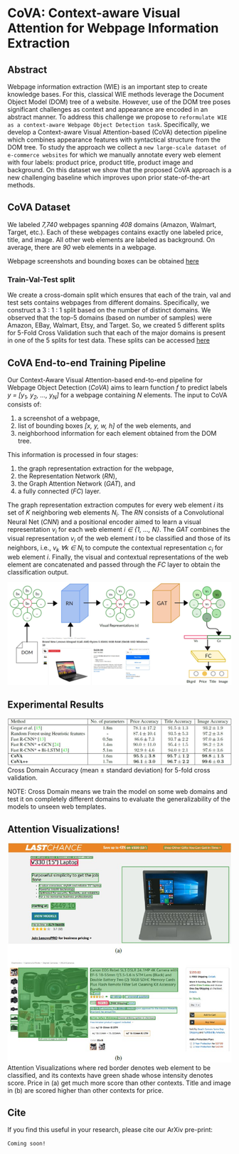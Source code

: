 # CoVA: Context-aware Visual Attention for Webpage Information Extraction

## Abstract
Webpage information extraction (WIE) is an important step to create knowledge bases. For this, classical WIE methods leverage the Document Object Model (DOM) tree of a website. However, use of the DOM tree poses significant challenges as context and appearance are encoded in an abstract manner. To address this challenge we propose to `reformulate WIE as a context-aware Webpage Object Detection task`. Specifically, we develop a Context-aware Visual Attention-based (CoVA) detection pipeline which combines appearance features with syntactical structure from the DOM tree. To study the approach we collect a `new large-scale dataset of e-commerce websites` for which we manually annotate every web element with four labels: product price, product title, product image and background. On this dataset we show that the proposed CoVA approach is a new challenging baseline which improves upon prior
state-of-the-art methods.

<!--
## Key Contributions
1. We formulate WIE as a context-aware Webpage Object Detection problem.
2. We develop a Context-aware Visual Attention-based detection pipeline (_CoVA_), which is end-to-end trainable and exploits syntactic structure from the DOM tree along with screenshot images. CoVA uses a variant of Fast R-CNN to obtain a visual representation and graph attention for contextual learning on a graph constructed from the DOM tree. CoVA improves recent state-of-the-art baselines by a significant margin.
3. We create the largest public dataset of _7.7k_ product webpage screenshots from 408 online retailers for Object Detection from product webpages. Our dataset is &sim;_10x_ larger than existing datasets.
4. We show the interpretability of CoVA using attention visualizations.
-->

## CoVA Dataset
We labeled _7,740_ webpages spanning _408_ domains (Amazon, Walmart, Target, etc.). Each of these webpages contains exactly one labeled price, title, and image. All other web elements are labeled as background. On average, there are _90_ web elements in a webpage.

Webpage screenshots and bounding boxes can be obtained [here](https://drive.google.com/drive/folders/1LQPXGhDVh40bIT2-LZfo498M93tidABe?usp=sharing)

### Train-Val-Test split
We create a cross-domain split which ensures that each of the train, val and test sets contains webpages from different domains. Specifically, we construct a 3 : 1 : 1 split based on the number of distinct domains. We observed that the top-5 domains (based on number of samples) were Amazon, EBay, Walmart, Etsy, and Target. So, we created 5 different splits for 5-Fold Cross Validation such that each of the major domains is present in one of the 5 splits for test data. These splits can be accessed [here](splits/)

## CoVA End-to-end Training Pipeline
Our Context-Aware Visual Attention-based end-to-end pipeline for Webpage Object Detection (_CoVA_) aims to learn function _f_ to predict labels _y = [y<sub>1</sub>, y<sub>2</sub>, ..., y<sub>N</sub>]_ for a webpage containing _N_ elements. The input to CoVA consists of:
1. a screenshot of a webpage,
2. list of bounding boxes _[x, y, w, h]_ of the web elements, and
3. neighborhood information for each element obtained from the DOM tree.

This information is processed in four stages:
1. the graph representation extraction for the webpage,
2. the Representation Network (_RN_),
3. the Graph Attention Network (_GAT_), and
4. a fully connected (_FC_) layer.

The graph representation extraction computes for every web element _i_ its set of _K_ neighboring web elements _N<sub>i</sub>_. The _RN_ consists of a Convolutional Neural Net (_CNN_) and a positional encoder aimed to learn a visual representation _v<sub>i</sub>_ for each web element _i &isin; {1, ..., N}_. The _GAT_ combines the visual representation _v<sub>i</sub>_ of the web element _i_ to be classified and those of its neighbors, i.e., _v<sub>k</sub> &forall;k &isin; N<sub>i</sub>_ to compute the contextual representation _c<sub>i</sub>_ for web element _i_. Finally, the visual and contextual representations of the web element are concatenated and passed through the _FC_ layer to obtain the classification output.

![Pipeline](imgs/CoVA-architecture.jpg)

## Experimental Results
![Table of Comparison](imgs/performance-comparison.jpg)
Cross Domain Accuracy (mean &pm; standard deviation) for 5-fold cross validation.

NOTE: Cross Domain means we train the model on some web domains and test it on completely different domains to evaluate the generalizability of the models to unseen web templates.

## Attention Visualizations!
![Attention Visualizations](imgs/attn_viz.jpg)
Attention Visualizations where red border denotes web element to be classified, and its contexts have green shade whose intensity denotes score. Price in (a) get much more score than other contexts. Title and image in (b) are scored higher than other contexts for price.

## Cite
If you find this useful in your research, please cite our ArXiv pre-print:
```
Coming soon!
```
